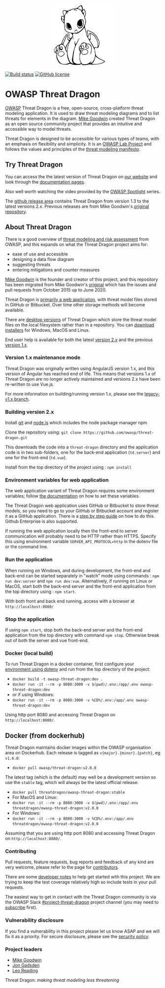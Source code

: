 <p align="center">
  <img src="https://raw.githubusercontent.com/owasp/threat-dragon/main/td.vue/src/assets/threatdragon_logo_image.svg"
  width="200" alt="Threat Dragon Logo"/>
</p>

[![Build status](https://github.com/OWASP/threat-dragon/actions/workflows/push.yaml/badge.svg)](https://github.com/OWASP/threat-dragon/actions/workflows/push.yaml)
[![GitHub license](https://img.shields.io/github/license/owasp/threat-dragon.svg)](license.txt)

# OWASP Threat Dragon

[OWASP](https://www.owasp.org) Threat Dragon is a free, open-source, cross-platform threat modeling application.
It is used to draw threat modeling diagrams and to list threats for elements in the diagram.
[Mike Goodwin](https://github.com/mike-goodwin) created Threat Dragon as an open source community project
that provides an intuitive and accessible way to model threats.

Threat Dragon is designed to be accessible for various types of teams, with an emphasis on flexibility and simplicity.
It is an [OWASP Lab Project](https://owasp.org/www-project-threat-dragon/)
and follows the values and principles of the [threat modeling manifesto](https://www.threatmodelingmanifesto.org/).

## Try Threat Dragon

You can access the the latest version of Threat Dragon on [our website](https://www.threatdragon.com/#/)
and look through the [documentation pages](https://owasp.org/www-project-threat-dragon/docs-2/).

Also well worth watching the video provided by the
[OWASP Spotlight](https://www.youtube.com/playlist?list=PLUKo5k_oSrfOTl27gUmk2o-NBKvkTGw0T) series.

The [github release area](https://github.com/OWASP/threat-dragon/releases)
contains Threat Dragon from version 1.3 to the latest versions 2.x.
Previous releases are from Mike Goodwin's
[original repository](https://github.com/mike-goodwin/owasp-threat-dragon-desktop/releases).

## About Threat Dragon

There is a good overview of
[threat modeling and risk assessment](https://owasp.org/www-community/Application_Threat_Modeling)
from OWASP, and this expands on what the Threat Dragon project aims for:

- ease of use and accessible
- designing a data flow diagram
- suggesting threats
- entering mitigations and counter measures

[Mike Goodwin](https://github.com/mike-goodwin) is the founder and creator of this project,
and this repository has been migrated from
Mike Goodwin's [original](https://github.com/mike-goodwin/owasp-threat-dragon)
which has the issues and pull requests from October 2015 up to June 2020.

Threat Dragon is [primarily a web application](https://github.com/OWASP/threat-dragon/releases),
with threat model files stored in GitHub or Bitbucket. Over time other storage methods will become available.

There are [desktop versions](https://github.com/OWASP/threat-dragon/releases) of Threat Dragon
which store the threat model files on the local filesystem rather than in a repository.
You can [download installers](https://github.com/OWASP/threat-dragon/releases) for Windows, MacOS and Linux.

End user help is available for both the latest [version 2.x](https://owasp.org/www-project-threat-dragon/docs-2/)
and the previous [version 1.x](https://owasp.org/www-project-threat-dragon/docs-1/).

### Version 1.x maintenance mode

Threat Dragon was originally written using AngularJS version 1.x, and this version of Angular has reached end of life.
This means that versions 1.x of Threat Dragon are no longer actively maintained
and versions 2.x have been re-written to use Vue.js.

For more information on building/running version 1.x,
please see the [legacy-v1.x branch](https://github.com/OWASP/threat-dragon/tree/legacy-v1.x).

### Building version 2.x

Install [git](https://git-scm.com/downloads) and [node.js](https://nodejs.org/en/download/)
which includes the node package manager npm

Clone the repository using: `git clone https://github.com/owasp/threat-dragon.git`

This downloads the code into a `threat-dragon` directory and the application code is in two sub-folders,
one for the back-end application (`td.server`) and one for the front-end (`td.vue`).

Install from the top directory of the project using : `npm install`

### Environment variables for web application

The web application variant of Threat Dragon requires some environment variables;
follow [the documentation](https://owasp.org/www-project-threat-dragon/docs-2/install-environment/)
on how to set these variables.

The Threat Dragon web application uses GitHub or Bitbucket to store threat models,
so you need to go to your GitHub or Bitbucket account and register it as a GitHub application.
There is a [step by step guide](https://owasp.org/www-project-threat-dragon/docs-2/install-environment/)
on how to do this. Github Enterprise is also supported.

If running the web application locally then the front-end to server communication will
probably need to be HTTP rather than HTTPS.
Specify this using environment variable `SERVER_API_PROTOCOL=http` in the dotenv file or the command line.

### Run the application

When running on Windows, and during development, the front-end and back-end
can be started separately in "watch" mode using commands : `npm run dev:server` and `npm run dev:vue`.
Alternatively, if running on Linux or MacOS, start both the back-end server and the front-end application
from the top directory using : `npm start`.

With both front and back end running, access with a browser at `http://localhost:8080/`

### Stop the application

If using `npm start`, stop both the back-end server and the front-end application
from the top directory with command `npm stop`. Otherwise break out of both the server and vue front-end.

### Docker (local build)

To run Threat Dragon in a docker container,
first configure your [environment using dotenv](https://owasp.org/www-project-threat-dragon/docs-2/install-environment/)
and run from the top directory of the project:

- `docker build -t owasp-threat-dragon:dev .`
- `docker run -it --rm -p 8080:3000 -v $(pwd)/.env:/app/.env owasp-threat-dragon:dev`
- or if using Windows:
- `docker run -it --rm -p 8080:3000 -v %CD%/.env:/app/.env owasp-threat-dragon:dev`

Using http port 8080 and accessing Threat Dragon on `http://localhost:8080/`.

## Docker (from dockerhub)

Threat Dragon maintains docker images within the OWASP organisation area on Dockerhub.
Each release is tagged as `v{major}.{minor}.{patch}`, eg `v1.6.0`:

- `docker pull owasp/threat-dragon:v2.0.0`

The latest tag (which is the default) may well be a development version
so use the `stable` tag, which will always be the latest official release:

- `docker pull threatdragon/owasp-threat-dragon:stable`
- For MacOS and Linux:
- `docker run -it --rm -p 8080:3000 -v $(pwd)/.env:/app/.env threatdragon/owasp-threat-dragon:v2.0.0`
- For Windows:
- `docker run -it --rm -p 8080:3000 -v %CD%/.env:/app/.env threatdragon/owasp-threat-dragon:v2.0.0`

Assuming that you are using http port 8080 and accessing Threat Dragon on `http://localhost:8080/`.

### Contributing

Pull requests, feature requests, bug reports and feedback of any kind are very welcome,
please refer to the page for [contributors](contributing.md).

There are some [developer notes](https://owasp.org/www-project-threat-dragon/docs-2/local-development/)
to help get started with this project.
We are trying to keep the test coverage relatively high so include tests in your pull requests.

The easiest way to get in contact with the Threat Dragon community is via the OWASP Slack
[#project-threat-dragon](https://owasp.slack.com/messages/CURE8PQ68) project channel
(you may need to [subscribe](https://owasp.org/slack/invite) first).

### Vulnerability disclosure

If you find a vulnerability in this project please let us know ASAP and we will fix it as a priority.
For secure disclosure, please see the [security policy](security.md).

### Project leaders

- [Mike Goodwin](mailto:mike.goodwin@owasp.org)
- [Jon Gadsden](mailto:jon.gadsden@owasp.org)
- [Leo Reading](mailto:leo.reading@owasp.org)

Threat Dragon: _making threat modeling less threatening_
